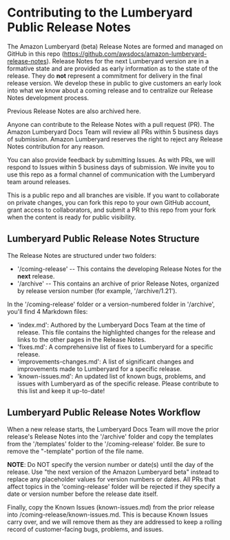 # Contributing to the Lumberyard Public Release Notes

The Amazon Lumberyard (beta) Release Notes are formed and managed on GitHub in this repo (https://github.com/awsdocs/amazon-lumberyard-release-notes). Release Notes for the next Lumberyard version are in a formative state and are provided as early information as to the state of the release. They do **not** represent a commitment for delivery in the final release version. We develop these in public to give customers an early look into what we know about a coming release and to centralize our Release Notes development process. 

Previous Release Notes are also archived here.

Anyone can contribute to the Release Notes with a pull request (PR).  The Amazon Lumberyard Docs Team will review all PRs within 5 business days of submission. Amazon Lumberyard reserves the right to reject any Release Notes contribution for any reason.

You can also provide feedback by submitting Issues. As with PRs, we will respond to Issues within 5 business days of submission. We invite you to use this repo as a formal channel of communication with the Lumberyard team around releases.

This is a public repo and all branches are visible. If you want to collaborate on private changes, you can fork this repo to your own GitHub account, grant access to collaborators, and submit a PR to this repo from your fork when the content is ready for public visibility.

## Lumberyard Public Release Notes Structure

The Release Notes are structured under two folders:
  - '/coming-release' -- This contains the developing Release Notes for the **next** release. 
  - '/archive' -- This contains an archive of prior Release Notes, organized by release version number (for example, '/archive/1.21').

In the '/coming-release' folder or a version-numbered folder in '/archive', you'll find 4 Markdown files:
  - 'index.md': Authored by the Lumberyard Docs Team at the time of release. This file contains the highlighted changes for the release and links to the other pages in the Release Notes.
  - 'fixes.md': A comprehensive list of fixes to Lumberyard for a specific release.
  - 'improvements-changes.md': A list of significant changes and improvements made to Lumberyard for a specific release.
  - 'known-issues.md': An updated list of known bugs, problems, and issues with Lumberyard as of the specific release. Please contribute to this list and keep it up-to-date!

## Lumberyard Public Release Notes Workflow

When a new release starts, the Lumberyard Docs Team will move the prior release's Release Notes into the '/archive' folder and copy the templates from the '/templates' folder to the '/coming-release' folder. Be sure to remove the "-template" portion of the file name.

**NOTE**: Do NOT specify the version number or date(s) until the day of the release. Use "the next version of the Amazon Lumberyard beta" instead to replace any placeholder values for version numbers or dates. All PRs that affect topics in the 'coming-release' folder will be rejected if they specify a date or version number before the release date itself.

Finally, copy the Known Issues (known-issues.md) from the prior release into /coming-release/known-issues.md. This is because Known Issues carry over, and we will remove them as they are addressed to keep a rolling record of customer-facing bugs, problems, and issues.



